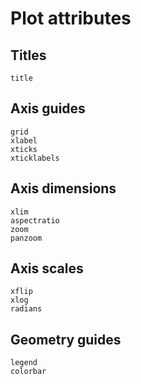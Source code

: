 # Plot attributes

## Titles
```@docs
title
```
## Axis guides
```@docs
grid
xlabel
xticks
xticklabels
```
## Axis dimensions
```@docs
xlim
aspectratio
zoom
panzoom
```
## Axis scales
```@docs
xflip
xlog
radians
```
## Geometry guides
```@docs
legend
colorbar
```
